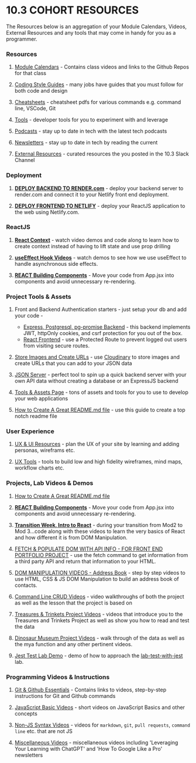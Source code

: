 # 10.3 COHORT RESOURCES

The Resources below is an aggregation of your Module Calendars, Videos, External Resources and any tools that may come in handy for you as a programmer.

### Resources

1. [Module Calendars](module-calendars.md) - Contains class videos and links to the Github Repos for that class

1. [Coding Style Guides](style-guides.md) - many jobs have guides that you must follow for both code and design

1. [Cheatsheets](cheatsheets.md) - cheatsheet pdfs for various commands e.g. command line, VSCode, Git

1. [Tools](tools.md) - developer tools for you to experiment with and leverage

1. [Podcasts](podcasts.md) - stay up to date in tech with the latest tech podcasts

1. [Newsletters](newsletters.md) - stay up to date in tech by reading the current

1. [External Resources](external-resources.md) - curated resources the you posted in the 10.3 Slack Channel

### Deployment

1. **[DEPLOY BACKEND TO RENDER.com](render-deployment.md)** - deploy your backend server to render.com and connect it to your Netlify front end deployment.

1. **[DEPLOY FRONTEND TO NETLIFY](netlify-deployment.md)** - deploy your ReactJS application to the web using Netlify.com.

### ReactJS

1. **[React Context](react-context.md)** - watch video demos and code along to learn how to create context instead of having to lift state and use prop drilling

1. **[useEffect Hook Videos](react-use-effect.md)** - watch demos to see how we use useEffect to handle asynchronous side effects.

1. **[REACT Building Components](react-building-components.md)** - Move your code from App.jsx into components and avoid unnecessary re-rendering.

### Project Tools & Assets

1. Front and Backend Authentication starters - just setup your db and add your code -

   - [Express, Postgresql, pg-promise Backend](https://github.com/10-3-pursuit/auth-express-login) - this backend implements JWT, httpOnly cookies, and csrf protection for you out of the box.
   - [React Frontend](https://github.com/10-3-pursuit/auth-react-login) - use a Protected Route to prevent logged out users from visiting secure routes.

1. [Store Images and Create URLs](https://drive.google.com/file/d/1fjgGIsHje2pOmnGi7LW_f2Z_uA4HUa_R/view?usp=sharing) - use [Cloudinary](http://cloudinary.com) to store images and create URLs that you can add to your JSON data

1. [JSON Server](json-server.md) - perfect tool to spin up a quick backend server with your own API data without creating a database or an ExpressJS backend

1. [Tools & Assets Page](project-tools) - tons of assets and tools for you to use to develop your web applications

1. [How to Create A Great README.md file](https://github.com/matiassingers/awesome-readme) - use this guide to create a top notch readme file

### User Experience

1. [UX & UI Resources](user-experience.md) - plan the UX of your site by learning and adding personas, wireframs etc.

1. [UX Tools](ux-tools.md) - tools to build low and high fidelity wireframes, mind maps, workflow charts etc.

### Projects, Lab Videos & Demos

1. [How to Create A Great README.md file](https://github.com/matiassingers/awesome-readme)

1. **[REACT Building Components](react-building-components.md)** - Move your code from App.jsx into components and avoid unnecessary re-rendering.

1. **[Transition Week, Intro to React](intro-to-react.md)** - during your transition from Mod2 to Mod 3...code along with these videos to learn the very basics of React and how different it is from DOM Manipulation.

1. [FETCH & POPULATE DOM WITH API INFO - FOR FRONT END PORTFOLIO PROJECT](fetch-and-populate-dom.md) - use the fetch command to get information from a third party API and return that information to your HTML.

1. [DOM MANIPULATION VIDEOS - Address Book](address-dom-manipulation.md) - step by step videos to use HTML, CSS & JS DOM Manipulation to build an address book of contacts.

1. [Command Line CRUD Videos](command-line-crud.md) - video walkthroughs of both the project as well as the lesson that the project is based on

1. [Treasures & Trinkets Project Videos](treasures-trinkets-project.md) - videos that introduce you to the Treasures and Trinkets Project as well as show you how to read and test the data

1. [Dinosaur Museum Project Videos](dinosaur-museum-project.md) - walk through of the data as well as the mya function and any other pertinent videos.

1. [Jest Test Lab Demo](jest-test-lab.md) - demo of how to approach the [lab-test-with-jest](https://github.com/10-3-pursuit/lab-test-with-jest) lab.

### Programming Videos & Instructions

1. [Git & Github Essentials](git-and-github.md) - Contains links to videos, step-by-step instructions for Git and Github commands

1. [JavaScript Basic Videos](javascript-essentials.md) - short videos on JavaScript Basics and other concepts

1. [Non-JS Syntax Videos](non-js-coding-syntax-videos.md) - videos for `markdown`, `git`, `pull requests`, `command line` etc. that are not JS

1. [Miscellaneous Videos](miscellaneous-videos.md) - miscellaneous videos including 'Leveraging Your Learning with ChatGPT' and 'How To Google Like a Pro' newsletters
